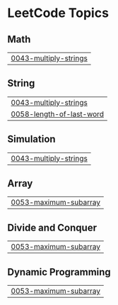 

<!---LeetCode Topics Start-->
# LeetCode Topics
## Math
|  |
| ------- |
| [0043-multiply-strings](https://github.com/solomon-2105/DSA/tree/master/0043-multiply-strings) |
## String
|  |
| ------- |
| [0043-multiply-strings](https://github.com/solomon-2105/DSA/tree/master/0043-multiply-strings) |
| [0058-length-of-last-word](https://github.com/solomon-2105/DSA/tree/master/0058-length-of-last-word) |
## Simulation
|  |
| ------- |
| [0043-multiply-strings](https://github.com/solomon-2105/DSA/tree/master/0043-multiply-strings) |
## Array
|  |
| ------- |
| [0053-maximum-subarray](https://github.com/solomon-2105/DSA/tree/master/0053-maximum-subarray) |
## Divide and Conquer
|  |
| ------- |
| [0053-maximum-subarray](https://github.com/solomon-2105/DSA/tree/master/0053-maximum-subarray) |
## Dynamic Programming
|  |
| ------- |
| [0053-maximum-subarray](https://github.com/solomon-2105/DSA/tree/master/0053-maximum-subarray) |
<!---LeetCode Topics End-->